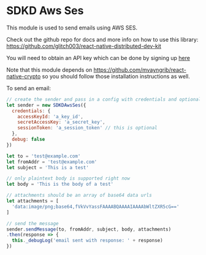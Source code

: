 # SDKD Aws Ses

This module is used to send emails using AWS SES.  

Check out the github repo for docs and more info on how to use this library: https://github.com/glitch003/react-native-distributed-dev-kit

You will need to obtain an API key which can be done by signing up [here](https://app.sdkd.co)

Note that this module depends on https://github.com/mvayngrib/react-native-crypto so you should follow those installation instructions as well.

To send an email:

```js
// create the sender and pass in a config with credentials and optional debug flag
let sender = new SDKDAwsSes({
  credentials: {
    accessKeyId: 'a_key_id',
    secretAccessKey: 'a_secret_key',
    sessionToken: 'a_session_token' // this is optional
  },
  debug: false
})

let to = 'test@example.com'
let fromAddr = 'test@example.com'
let subject = 'This is a test'

// only plaintext body is supported right now
let body = 'This is the body of a test'

// attachments should be an array of base64 data urls
let attachments = [
  'data:image/png;base64,fVkVvYassFAAAABQAAAAIAAAAbWltZXR5cG=='
]

// send the message
sender.sendMessage(to, fromAddr, subject, body, attachments)
.then(response => {
  this._debugLog('email sent with response: ' + response)
})
```